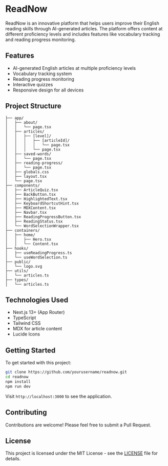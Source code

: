 # ReadNow

ReadNow is an innovative platform that helps users improve their English reading skills through AI-generated articles. The platform offers content at different proficiency levels and includes features like vocabulary tracking and reading progress monitoring.

## Features

- AI-generated English articles at multiple proficiency levels
- Vocabulary tracking system
- Reading progress monitoring
- Interactive quizzes
- Responsive design for all devices

## Project Structure

```
├── app/
│   ├── about/
│   │   └── page.tsx
│   ├── articles/
│   │   ├── [level]/
│   │   │   ├── [articleId]/
│   │   │   │   └── page.tsx
│   │   │   └── page.tsx
│   ├── saved-words/
│   │   └── page.tsx
│   ├── reading-progress/
│   │   └── page.tsx
│   ├── globals.css
│   ├── layout.tsx
│   └── page.tsx
├── components/
│   ├── ArticleQuiz.tsx
│   ├── BackButton.tsx
│   ├── HighlightedText.tsx
│   ├── KeyboardShortcutHint.tsx
│   ├── MDXContent.tsx
│   ├── Navbar.tsx
│   ├── ReadingProgressButton.tsx
│   ├── ReadingStatus.tsx
│   └── WordSelectionWrapper.tsx
├── containers/
│   ├── home/
│   │   ├── Hero.tsx
│   │   └── Content.tsx
├── hooks/
│   ├── useReadingProgress.ts
│   └── useWordSelection.ts
├── public/
│   └── logo.svg
├── utils/
│   └── articles.ts
├── types/
│   └── articles.ts
```

## Technologies Used

- Next.js 13+ (App Router)
- TypeScript
- Tailwind CSS
- MDX for article content
- Lucide Icons

## Getting Started

To get started with this project:

```bash
git clone https://github.com/yourusername/readnow.git
cd readnow
npm install
npm run dev
```

Visit `http://localhost:3000` to see the application.

## Contributing

Contributions are welcome! Please feel free to submit a Pull Request.

## License

This project is licensed under the MIT License - see the [LICENSE](LICENSE) file for details.
